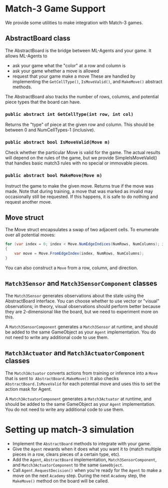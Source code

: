 # Match-3 Game Support

We provide some utilities to make integration with Match-3 games.

## AbstractBoard class
The AbstractBoard is the bridge between ML-Agents and your game. It allows ML-Agents to
* ask your game what the "color" at a row and column is
* ask your game whether a move is allowed
* request that your game make a move
These are handled by implementing the `GetCellType()`, `IsMoveValid()`, and `MakeMove()` abstract methods.

The AbstractBoard also tracks the number of rows, columns, and potential piece types that the board can have.

### `public abstract int GetCellType(int row, int col)`
Returns the "type" of piece at the given row and column.
This should be between 0 and NumCellTypes-1 (inclusive).

### `public abstract bool IsMoveValid(Move m)`
Check whether the particular Move is valid for the game.
The actual results will depend on the rules of the game, but we provide SimpleIsMoveValid()
that handles basic match3 rules with no special or immovable pieces.

### `public abstract bool MakeMove(Move m)`
Instruct the game to make the given move. Returns true if the move was made.
Note that during training, a move that was marked as invalid may occasionally still be
requested. If this happens, it is safe to do nothing and request another move.

## Move struct
The Move struct encapsulates a swap of two adjacent cells. To enumerate over all potential moves:
```csharp
for (var index = 0; index < Move.NumEdgeIndices(NumRows, NumColumns); index++)
{
    var move = Move.FromEdgeIndex(index, NumRows, NumColumns);
}
```
You can also construct a `Move` from a row, column, and direction.

## `Match3Sensor` and `Match3SensorComponent` classes
The `Match3Sensor` generates observations about the state using the AbstractBoard interface. You can
choose whether to use vector or "visual" observations; in theory, visual observations should perform
better because they are 2-dimensional like the board, but we need to experiment more on this.

A `Match3SensorComponent` generates a `Match3Sensor` at runtime, and should be added to the same GameObject
as your `Agent` implementation. You do not need to write any additional code to use them.

## `Match3Actuator` and `Match3ActuatorComponent` classes
The `Match3Actuator` converts actions from training or inference into a `Move` that is sent to` AbstractBoard.MakeMove()`
It also checks `AbstractBoard.IsMoveValid` for each potential move and uses this to set the action mask for Agent.

A `Match3ActuatorComponent` generates a `Match3Actuator` at runtime, and should be added to the same GameObject
as your `Agent` implementation.  You do not need to write any additional code to use them.

# Setting up match-3 simulation
* Implement the `AbstractBoard` methods to integrate with your game.
* Give the `Agent` rewards when it does what you want it to (match multiple pieces in a row, clears pieces of a certain
type, etc).
* Add the `Agent`, `AbstractBoard` implementation, `Match3SensorComponent`, and `Match3ActuatorComponent` to the same
`GameObject`.
* Call `Agent.RequestDecision()` when you're ready for the `Agent` to make a move on the next `Academy` step. During
the next `Academy` step, the `MakeMove()` method on the board will be called.
